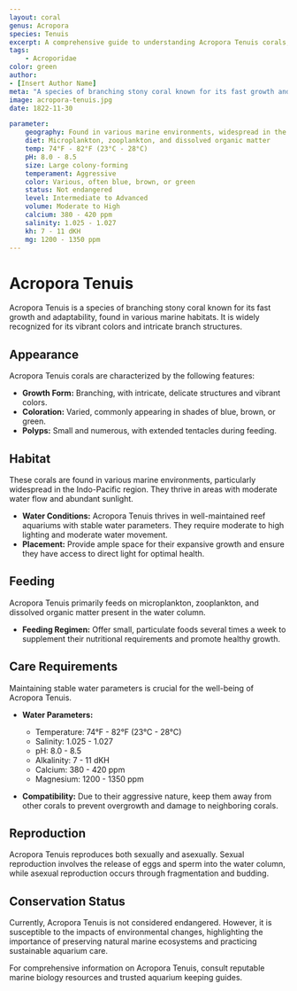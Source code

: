 ```yaml
---
layout: coral
genus: Acropora
species: Tenuis
excerpt: A comprehensive guide to understanding Acropora Tenuis corals, their habitat, care requirements, and conservation status.
tags:
    - Acroporidae
color: green
author:
- [Insert Author Name]
meta: "A species of branching stony coral known for its fast growth and adaptability, found in various marine habitats."
image: acropora-tenuis.jpg
date: 1822-11-30

parameter:
    geography: Found in various marine environments, widespread in the Indo-Pacific region
    diet: Microplankton, zooplankton, and dissolved organic matter
    temp: 74°F - 82°F (23°C - 28°C)
    pH: 8.0 - 8.5
    size: Large colony-forming
    temperament: Aggressive
    color: Various, often blue, brown, or green
    status: Not endangered
    level: Intermediate to Advanced
    volume: Moderate to High
    calcium: 380 - 420 ppm
    salinity: 1.025 - 1.027
    kh: 7 - 11 dKH
    mg: 1200 - 1350 ppm
---
```


# Acropora Tenuis

Acropora Tenuis is a species of branching stony coral known for its fast growth and adaptability, found in various marine habitats. It is widely recognized for its vibrant colors and intricate branch structures.

## Appearance

Acropora Tenuis corals are characterized by the following features:

- **Growth Form:** Branching, with intricate, delicate structures and vibrant colors.
- **Coloration:** Varied, commonly appearing in shades of blue, brown, or green.
- **Polyps:** Small and numerous, with extended tentacles during feeding.

## Habitat

These corals are found in various marine environments, particularly widespread in the Indo-Pacific region. They thrive in areas with moderate water flow and abundant sunlight.

- **Water Conditions:** Acropora Tenuis thrives in well-maintained reef aquariums with stable water parameters. They require moderate to high lighting and moderate water movement.
- **Placement:** Provide ample space for their expansive growth and ensure they have access to direct light for optimal health.

## Feeding

Acropora Tenuis primarily feeds on microplankton, zooplankton, and dissolved organic matter present in the water column.

- **Feeding Regimen:** Offer small, particulate foods several times a week to supplement their nutritional requirements and promote healthy growth.

## Care Requirements

Maintaining stable water parameters is crucial for the well-being of Acropora Tenuis.

- **Water Parameters:**
  - Temperature: 74°F - 82°F (23°C - 28°C)
  - Salinity: 1.025 - 1.027
  - pH: 8.0 - 8.5
  - Alkalinity: 7 - 11 dKH
  - Calcium: 380 - 420 ppm
  - Magnesium: 1200 - 1350 ppm

- **Compatibility:** Due to their aggressive nature, keep them away from other corals to prevent overgrowth and damage to neighboring corals.

## Reproduction

Acropora Tenuis reproduces both sexually and asexually. Sexual reproduction involves the release of eggs and sperm into the water column, while asexual reproduction occurs through fragmentation and budding.

## Conservation Status

Currently, Acropora Tenuis is not considered endangered. However, it is susceptible to the impacts of environmental changes, highlighting the importance of preserving natural marine ecosystems and practicing sustainable aquarium care.

For comprehensive information on Acropora Tenuis, consult reputable marine biology resources and trusted aquarium keeping guides.
